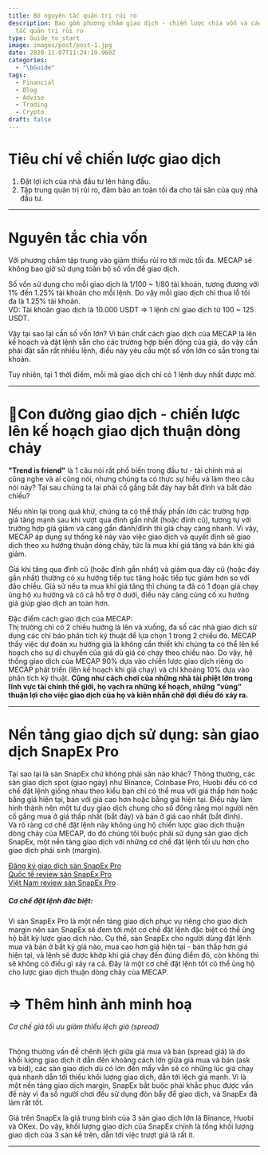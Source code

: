```yaml
---
title: Bộ nguyên tắc quản trị rủi ro
description: Bao gồm phương châm giao dịch - chiến lược chia vốn và các nguyên
  tắc quản trị rủi ro
type: Guide_to_start
image: images/post/post-1.jpg
date: 2020-11-07T11:24:19.960Z
categories:
  - "\bGuide"
tags:
  - Financial
  - Blog
  - Advise
  - Trading
  - Crypto
draft: false
---
```

# Tiêu chí về chiến lược giao dịch

1. Đặt lợi ích của nhà đầu tư lên hàng đầu.
2. Tập trung quản trị rủi ro, đảm bảo an toàn tối đa cho tài sản của quý nhà đầu tư.

<hr>

# Nguyên tắc chia vốn 

Với phương châm tập trung vào giảm thiểu rủi ro tới mức tối đa. MECAP sẽ không bao giờ sử dụng toàn bộ số vốn để giao dịch.

Số vốn sử dụng cho mỗi giao dịch là 1/100 ~ 1/80 tài khoản, tương đương với 1% đến 1.25% tài khoản cho mỗi lệnh. Do vậy mỗi giao dịch chỉ thua lỗ tối đa là 1.25% tài khoản.\
VD: Tài khoản giao dịch là 10.000 USDT => 1 lệnh chỉ giao dịch từ 100 ~ 125 USDT.

Vậy tại sao lại cần số vốn lớn? Vì bản chất cách giao dịch của MECAP là lên kế hoạch và đặt lệnh sẵn cho các trường hợp biến động của giá, do vậy cần phải đặt sẵn rất nhiều lệnh, điều này yêu cầu một số vốn lớn có sẵn trong tài khoản.

Tuy nhiên, tại 1 thời điểm, mỗi mã giao dịch chỉ có 1 lệnh duy nhất được mở.

<hr>

# Con đường giao dịch - chiến lược lên kế hoạch giao dịch thuận dòng chảy

**"Trend is friend"** là 1 câu nói rất phổ biến trong đầu tư - tài chính mà ai cũng nghe và ai cũng nói, nhưng chúng ta có thực sự hiểu và làm theo câu nói này? Tại sau chúng ta lại phải cố gắng bắt đáy hay bắt đỉnh và bắt đảo chiều?

Nếu nhìn lại trong quá khứ, chúng ta có thể thấy phần lớn các trường hợp giá tăng mạnh sau khi vượt qua đỉnh gần nhất (hoặc đỉnh cũ), tương tự với trường hợp giá giảm và càng gần đánh/đỉnh thì giá chạy càng nhanh. Vì vậy, MECAP áp dụng sự thống kê này vào việc giao dịch và quyết định sẽ giao dịch theo xu hướng thuận dòng chảy, tức là mua khi giá tăng và bán khi giá giảm.

Giá khi tăng qua đỉnh cũ (hoặc đỉnh gần nhất) và giảm qua đáy cũ (hoặc đáy gần nhất) thường có xu hướng tiếp tục tăng hoặc tiếp tục giảm hơn so với đảo chiều. Giả sử nếu ta mua khi giá tăng thì chúng ta đã có 1 đoạn giá chạy ủng hộ xu hướng và có cả hỗ trợ ở dưới, điều này càng củng cố xu hướng giá giúp giao dịch an toàn hơn.

Đặc điểm cách giao dịch của MECAP:\
Thị trường chỉ có 2 chiều hướng là lên và xuống, đa số các nhà giao dịch sử dụng các chỉ báo phân tích kỹ thuật để lựa chọn 1 trong 2 chiều đó. MECAP thấy việc dự đoán xu hướng giá là không cần thiết khi chúng ta có thể lên kế hoạch cho sự di chuyển của giá dù giá có chạy theo chiều nào. Do vậy, hệ thống giao dịch của MECAP 90% dựa vào chiến lược giao dịch riêng do MECAP phát triển (lên kế hoạch khi giá chạy) và chỉ khoảng 10% dựa vào phân tích kỹ thuật. **Cũng như cách chơi của những nhà tài phiệt lớn trong lĩnh vực tài chính thế giới, họ vạch ra những kế hoạch, những “vùng“ thuận lợi cho việc giao dịch của họ và kiên nhẫn chờ đợi điều đó xảy ra.**

<hr>

# Nền tảng giao dịch sử dụng: sàn giao dịch SnapEx Pro

Tại sao lại là sàn SnapEx chứ không phải sàn nào khác? Thông thường, các sàn giao dịch spot (giao ngay) như Binance, Coinbase Pro, Huobi đều có cơ chế đặt lệnh giống nhau theo kiểu bạn chỉ có thể mua với giá thấp hơn hoặc bằng giá hiện tại, bán với giá cao hơn hoặc bằng giá hiện tại. Điều này làm hình thành nên một tư duy giao dịch chung cho số đông rằng mọi người nên cố gắng mua ở giá thấp nhất (bắt đáy) và bán ở giá cao nhất (bắt đỉnh). \
Và rõ ràng cơ chế đặt lệnh này không ủng hộ chiến lược giao dịch thuận dòng chảy của MECAP, do đó chúng tôi buộc phải sử dụng sàn giao dịch SnapEx, một nền tảng giao dịch với những cơ chế đặt lệnh tối ưu hơn cho giao dịch phái sinh (margin).

[Đăng ký giao dịch sàn SnapEx Pro](https://www.snapex.com/user/register?invite_code=eupcov)[\
Quốc tế review sàn SnapEx Pro](https://www.coinbureau.com/review/snapex/)\
[Việt Nam review sàn SnapEx Pro](https://www.cryptohub.vn/review-san-snapex-new-bitmex-killer/)

##### Cơ chế đặt lệnh đăc biệt:

Vì sàn SnapEx Pro là một nền tảng giao dịch phục vụ riêng cho giao dịch margin nên sàn SnapEx sẽ đem tới một cơ chế đặt lệnh đặc biệt có thể ủng hộ bất kỳ lược giao dịch nào. Cụ thể, sàn SnapEx cho người dùng đặt lệnh mua và bán ở bất kỳ giá nào, mua cao hơn giá hiện tại - bán thấp hơn giá hiện tại, và lệnh sẽ được khớp khi giá chạy đến đúng điểm đó, còn không thì sẽ không có điều gì xảy ra cả. Đây là một cơ chế đặt lệnh tốt có thể ủng hộ cho lược giao dịch thuận dòng chảy của MECAP.

# \=> Thêm hình ảnh minh hoạ 

###### Cơ chế giá tối ưu giảm thiểu lệch giá (spread)

Thông thường vấn đề chênh lệch giữa giá mua và bán (spread giá) là do khối lượng giao dịch ít dẫn đến khoảng cách lớn giữa giá mua và bán (ask và bid), các sàn giao dịch dù có lớn đến mấy vẫn sẽ có những lúc giá chạy quá nhanh dẫn tới thiếu khối lượng giao dịch, dẫn tới lệch giá mạnh. Vì là một nền tảng giao dịch margin, SnapEx bắt buộc phải khắc phục được vấn đề này vì đa số người chơi đều sử dụng đòn bẩy để giao dịch, và SnapEx đã làm rất tốt.

Giá trên SnapEx là giá trung bình của 3 sàn giao dịch lớn là Binance, Huobi và OKex. Do vậy, khối lượng giao dịch của SnapEx chính là tổng khối lượng giao dịch của 3 sàn kể trên, dẫn tới việc trượt giá là rất ít.

<hr>